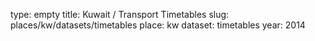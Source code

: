 type: empty
title: Kuwait / Transport Timetables
slug: places/kw/datasets/timetables
place: kw
dataset: timetables
year: 2014
